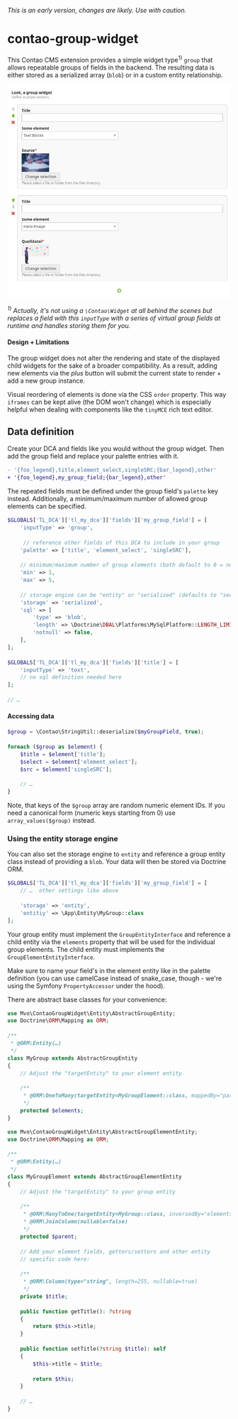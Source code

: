 *This is an early version, changes are likely. Use with caution.*

# contao-group-widget

This Contao CMS extension provides a simple widget type<sup>1)</sup> `group` that allows
repeatable groups of fields in the backend. The resulting data is either
stored as a serialized array (`blob`) or in a custom entity relationship.

![](docs/group-widget.png)

*<sup>1)</sup> Actually, it's not using a `\Contao\Widget` at all behind the
scenes but replaces a field with this `inputType` with a series of virtual 
group fields at runtime and handles storing them for you.*

#### Design + Limitations
The group widget does not alter the rendering and state of the displayed child
widgets for the sake of a broader compatibility. As a result, adding new
elements via the *plus* button will submit the current state to render + add a
new group instance.

Visual reordering of elements is done via the CSS `order` property. This way
`iframes` can be kept alive (the DOM won't change) which is especially helpful
when dealing with components like the `tinyMCE` rich text editor.

## Data definition
Create your DCA and fields like you would without the group widget. Then add
the group field and replace your palette entries with it. 

```diff
- '{foo_legend},title,element_select,singleSRC;{bar_legend},other'
+ '{foo_legend},my_group_field;{bar_legend},other'
```

The repeated fields must be defined under the group field's `palette` key
instead. Additionally, a minimum/maximum number of allowed group elements can
be specified.

```php
$GLOBALS['TL_DCA']['tl_my_dca']['fields']['my_group_field'] = [
    'inputType' => 'group',
    
     // reference other fields of this DCA to include in your group
    'palette' => ['title', 'element_select', 'singleSRC'],
    
    // minimum/maximum number of group elements (both default to 0 = no limit) 
    'min' => 1,
    'max' => 5,
    
    // storage engine can be "entity" or "serialized" (defaults to "serialized")
    'storage' => 'serialized',
    'sql' => [
        'type' => 'blob',
        'length' => \Doctrine\DBAL\Platforms\MySqlPlatform::LENGTH_LIMIT_BLOB,
        'notnull' => false,
    ],
];

$GLOBALS['TL_DCA']['tl_my_dca']['fields']['title'] = [
    'inputType' => 'text',
    // no sql definition needed here
];

// …
```

#### Accessing data
```php
$group = \Contao\StringUtil::deserialize($myGroupField, true);

foreach ($group as $element) {
    $title = $element['title'];
    $select = $element['element_select'];
    $src = $element['singleSRC'];
    
    // …
}
```
Note, that keys of the `$group` array are random numeric element IDs. If you
need a canonical form (numeric keys starting from 0) use `array_values($group)`
instead.

### Using the entity storage engine
You can also set the storage engine to `entity` and reference a group entity class
instead of providing a `blob`. Your data will then be stored via Doctrine ORM.

```php
$GLOBALS['TL_DCA']['tl_my_dca']['fields']['my_group_field'] = [
    // …  other settings like above
    
    'storage' => 'entity',
    'entitiy' => \App\Entity\MyGroup::class
];
```

Your group entity must implement the `GroupEntityInterface` and reference a
child entity via the `elements` property that will be used for the individual
group elements. The child entity must implements the `GroupElementEntityInterface`.

Make sure to name your field's in the element entity like in the palette
definition (you can use camelCase instead of snake_case, though - we're using
the Symfony `PropertyAccessor` under the hood).  

There are abstract base classes for your convenience:

```php
use Mvo\ContaoGroupWidget\Entity\AbstractGroupEntity;
use Doctrine\ORM\Mapping as ORM;

/**
 * @ORM\Entity(…)
 */
class MyGroup extends AbstractGroupEntity
{
    // Adjust the "targetEntity" to your element entity

    /**
     * @ORM\OneToMany(targetEntity=MyGroupElement::class, mappedBy="parent", orphanRemoval=true)
     */
    protected $elements;
}
```

```php
use Mvo\ContaoGroupWidget\Entity\AbstractGroupElementEntity;
use Doctrine\ORM\Mapping as ORM;

/**
 * @ORM\Entity(…)
 */
class MyGroupElement extends AbstractGroupElementEntity
{
    // Adjust the "targetEntity" to your group entity

    /**
     * @ORM\ManyToOne(targetEntity=MyGroup::class, inversedBy="elements")
     * @ORM\JoinColumn(nullable=false)
     */
    protected $parent;

    // Add your element fields, getters/setters and other entity
    // specific code here:

    /**
     * @ORM\Column(type="string", length=255, nullable=true)
     */
    private $title;

    public function getTitle(): ?string
    {
        return $this->title;
    }

    public function setTitle(?string $title): self
    {
        $this->title = $title;

        return $this;
    }
    
    // …
}
```